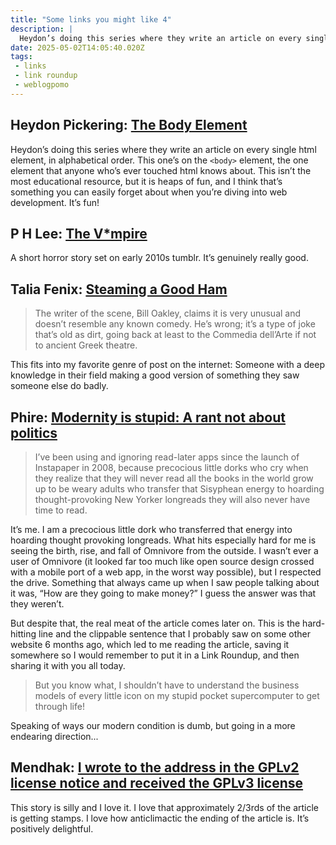 ```yaml
---
title: "Some links you might like 4"
description: |
  Heydon’s doing this series where they write an article on every single html element, in alphabetical order. This one’s on the `<body>` element, the one element that anyone who’s ever touched html knows about. This isn’t the most educational resource, but it is heaps of fun, and I think that’s something you can easily forget about when you’re diving into web development. It’s fun!
date: 2025-05-02T14:05:40.020Z
tags: 
 - links
 - link roundup
 - weblogpomo
---
```


## Heydon Pickering: [The Body Element](https://heydonworks.com/article/the-body-element/)

Heydon’s doing this series where they write an article on every single html element, in alphabetical order. This one’s on the `<body>` element, the one element that anyone who’s ever touched html knows about. This isn’t the most educational resource, but it is heaps of fun, and I think that’s something you can easily forget about when you’re diving into web development. It’s fun!

## P H Lee: [The V*mpire](https://reactormag.com/the-vampire-p-h-lee/)

A short horror story set on early 2010s tumblr. It’s genuinely really good.

## Talia Fenix: [Steaming a Good Ham](https://www.etymonline.com/columns/post/steaming-a-good-ham)

> The writer of the scene, Bill Oakley, claims it is very unusual and doesn’t resemble any known comedy. He’s wrong; it’s a type of joke that’s old as dirt, going back at least to the Commedia dell’Arte if not to ancient Greek theatre.

This fits into my favorite genre of post on the internet: Someone with a deep knowledge in their field making a good version of something they saw someone else do badly.

## Phire: [Modernity is stupid: A rant not about politics](https://phirephoenix.com/blog/2024-11-05/modernity)

> I’ve been using and ignoring read-later apps since the launch of Instapaper in 2008, because precocious little dorks who cry when they realize that they will never read all the books in the world grow up to be weary adults who transfer that Sisyphean energy to hoarding thought-provoking New Yorker longreads they will also never have time to read.

It’s me. I am a precocious little dork who transferred that energy into hoarding thought provoking longreads. What hits especially hard for me is seeing the birth, rise, and fall of Omnivore from the outside. I wasn’t ever a user of Omnivore (it looked far too much like open source design crossed with a mobile port of a web app, in the worst way possible), but I respected the drive. Something that always came up when I saw people talking about it was, “How are they going to make money?” I guess the answer was that they weren’t.

But despite that, the real meat of the article comes later on. This is the hard-hitting line and the clippable sentence that I probably saw on some other website 6 months ago, which led to me reading the article, saving it somewhere so I would remember to put it in a Link Roundup, and then sharing it with you all today.

> But you know what, I shouldn’t have to understand the business models of every little icon on my stupid pocket supercomputer to get through life!

Speaking of ways our modern condition is dumb, but going in a more endearing direction...

## Mendhak: [I wrote to the address in the GPLv2 license notice and received the GPLv3 license](https://code.mendhak.com/gpl-v2-address-letter/)

This story is silly and I love it. I love that approximately 2/3rds of the article is getting stamps. I love how anticlimactic the ending of the article is. It’s positively delightful.
